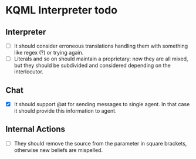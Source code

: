 # KQML Interpreter todo

## Interpreter
 - [ ] It should consider erroneous translations handling them with something like regex (?) or trying again.
 - [ ] Literals and so on should maintain a proprietary: now they are all mixed, but they should be subdivided and considered depending on the interlocutor.

## Chat
 - [x] It should support @at for sending messages to single agent.
    In that case it should provide this information to agent.

## Internal Actions
 - [ ] They should remove the source from the parameter in square brackets, otherwise new beliefs are mispelled.